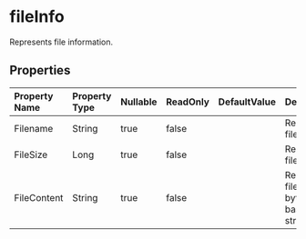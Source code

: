 # **fileInfo**

Represents file information. 

## **Properties**

| Property Name | Property Type | Nullable |  ReadOnly | DefaultValue | Description | 
| :- | :- | :- |:- |  :- | :- |
|Filename|String|true|false |  |Represents filename. |
|FileSize|Long|true|false |  |Represents file size.|
|FileContent|String|true|false |  |Represents file content,  byte to base64 string.|

